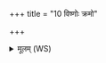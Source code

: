 +++
title = "10 विष्णोः क्रमो"

+++
<details><summary>मूलम् (WS)</summary>

विष्णोः क्रमो ऽसि सपत्नहा कृषिसंशितः पुरुषतेजाः ।  
कृषिमनु वि क्रमेह कृष्यास्तं निर्भजामो यो ऽस्मान् द्वेष्टि यं वयं द्विष्मः ॥ १० ॥
</details>